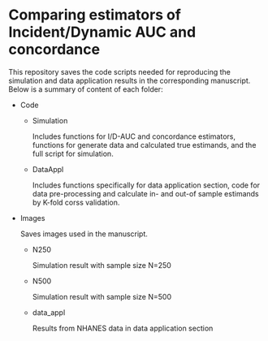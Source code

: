 # Comparing estimators of Incident/Dynamic AUC and concordance 

This repository saves the code scripts needed for reproducing the simulation and data application results in the corresponding manuscript. Below is a summary of content of each folder:

- Code

  - Simulation
  
    Includes functions for I/D-AUC and concordance estimators, functions for generate data and calculated true estimands, and the full script for simulation.
    
  - DataAppl
  
    Includes functions specifically for data application section, code for data pre-processing and calculate in- and out-of sample estimands by K-fold corss validation. 

- Images

  Saves images used in the manuscript. 
  
  - N250
  
    Simulation result with sample size N=250
  
  - N500
  
    Simulation result with sample size N=500
    
  - data_appl
  
    Results from NHANES data in data application section

